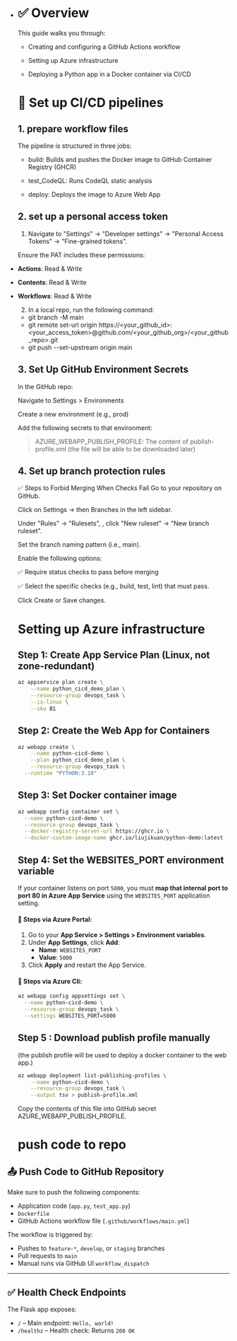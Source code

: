 - # ✅ Overview #
  This guide walks you through:

  - Creating and configuring a GitHub Actions workflow

  - Setting up Azure infrastructure

  - Deploying a Python app in a Docker container via CI/CD

  # 🔐 Set up CI/CD pipelines
  ## 1. prepare workflow files
  The pipeline is structured in three jobs:

  - build: Builds and pushes the Docker image to GitHub Container Registry (GHCR)

  - test_CodeQL: Runs CodeQL static analysis

  - deploy: Deploys the image to Azure Web App

  ## 2.  set up a personal access token 

  1. Navigate to "Settings" -> "Developer settings" -> "Personal Access Tokens" -> "Fine-grained tokens".

  Ensure the PAT includes these permissions:

- **Actions**: Read & Write
- **Contents**: Read & Write
- **Workflows**: Read & Write

  2. In a local repo, run the following  command:
  - git branch -M main
  - git remote set-url origin https://<your_github_id>:<your_access_token>@github.com/<your_github_org>/<your_github_repo>.git
  - git push --set-upstream origin main

  ## 3. Set Up GitHub Environment Secrets
  In the GitHub repo:

  Navigate to Settings > Environments

  Create a new environment (e.g., prod)

  Add the following secrets to that environment:

  > AZURE_WEBAPP_PUBLISH_PROFILE: The content of publish-profile.xml
    (the file will be able to be downloaded later)

  ## 4. Set up branch protection rules
  ✅ Steps to Forbid Merging When Checks Fail
  Go to your repository on GitHub.

  Click on Settings → then Branches in the left sidebar.

  Under "Rules" -> "Rulesets", , click "New ruleset" -> "New branch ruleset".

  Set the branch naming pattern (i.e., main).

  Enable the following options:

  ✅ Require status checks to pass before merging

  ✅ Select the specific checks (e.g., build, test, lint) that must pass.

  Click Create or Save changes.
  # Setting up Azure infrastructure
  ## Step 1: Create App Service Plan (Linux, not zone-redundant)
  ```bash
  az appservice plan create \
      --name python_cicd_demo_plan \
      --resource-group devops_task \
      --is-linux \
      --sku B1 
  ```

  ## Step 2: Create the Web App for Containers
  ```bash
  az webapp create \
      --name python-cicd-demo \
      --plan python_cicd_demo_plan \
      --resource-group devops_task \
  	--runtime "PYTHON:3.10"
  ```

  ## Step 3: Set Docker container image
  ```bash
  az webapp config container set \
    --name python-cicd-demo \
    --resource-group devops_task \
    --docker-registry-server-url https://ghcr.io \
    --docker-custom-image-name ghcr.io/liujikuan/python-demo:latest
  ```

  ## Step 4: Set the WEBSITES_PORT environment variable


  If your container listens on port `5000`, you must **map that internal port to port 80 in Azure App Service** using the `WEBSITES_PORT` application setting.

  #### 🔧 Steps via Azure Portal:

  1. Go to your **App Service > Settings > Environment variables**.
  2. Under **App Settings**, click **Add**:
     - **Name**: `WEBSITES_PORT`
     - **Value**: `5000`
  3. Click **Apply** and restart the App Service.

  #### 🔧 Steps via Azure Cli:
  ```bash
  az webapp config appsettings set \
    --name python-cicd-demo \
    --resource-group devops_task \
    --settings WEBSITES_PORT=5000
  ```

  ## Step 5 : Download publish profile manually
   (the publish profile will be used to deploy a docker container to the web app.)

  ```bash
  az webapp deployment list-publishing-profiles \
      --name python-cicd-demo \
      --resource-group devops_task \
      --output tsv > publish-profile.xml
  ```
  Copy the contents of this file into GitHub secret AZURE_WEBAPP_PUBLISH_PROFILE.


  # push code to repo

## 📤 Push Code to GitHub Repository

Make sure to push the following components:

- Application code (`app.py`, `test_app.py`)
- `Dockerfile`
- GitHub Actions workflow file (`.github/workflows/main.yml`)

The workflow is triggered by:

- Pushes to `feature-*`, `develop`, or `staging` branches
- Pull requests to `main`
- Manual runs via GitHub UI `workflow_dispatch`

---

## ✅ Health Check Endpoints

The Flask app exposes:

- `/` – Main endpoint: `Hello, world!`
- `/healthz` – Health check: Returns `200 OK`
